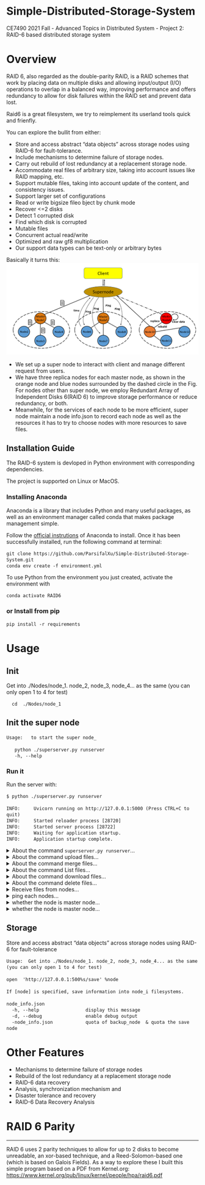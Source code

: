 # Simple-Distributed-Storage-System
 
 CE7490 2021 Fall - Advanced Topics in Distributed System - Project 2: RAID-6 based distributed storage system


# Overview
RAID 6, also regarded as the double-parity RAID, is a RAID schemes that work by placing data on multiple disks and allowing input/output (I/O) operations to overlap in a balanced way, improving performance and offers redundancy to allow for disk failures within the RAID set and prevent data lost. 

Raid6 is a great filesystem, we try to reimplement its userland tools quick and frienfly.


You can explore the bullit from either:
- Store and access abstract “data objects” across storage nodes using RAID-6 for fault-tolerance.
- Include mechanisms to determine failure of storage nodes.
- Carry out rebuild of lost redundancy at a replacement storage node.
- Accommodate real files of arbitrary size, taking into account issues like RAID mapping, etc.
- Support mutable files, taking into account update of the content, and consistency issues.
- Support larger set of configurations
- Read or write bigsize fileo bject by chunk mode
- Recover <=2 disks
- Detect 1 corrupted disk
- Find which disk is corrupted
- Mutable files
- Concurrent actual read/write
- Optimized and raw gf8 multiplication
- Our support data types can be text-only or arbitrary bytes


Basically it turns this:
![sub_list](upload/framework2.png)

* We set up a super node to interact with client and manage different request from users. 
* We have three replica nodes for each master node, as shown in the orange node and blue nodes surrounded by the dashed circle in the Fig. For nodes other than super node, we employ Redundant Array of Independent Disks 6(RAID 6) to improve storage performance or reduce redundancy, or both. 
* Meanwhile, for the services of each node to be more efficient, super node maintain a node info.json to record each node as well as the resources it has to try to choose nodes with more resources to save files.


## Installation Guide
The RAID-6 system is devloped in Python environment with corresponding dependencies.

The project is supported on Linux or MacOS. 

### Installing Anaconda
Anaconda is a library that includes Python and many useful packages, as well as an environment manager called conda that makes package management simple.

Follow the [official instrutions](https://www.anaconda.com/distribution/) of Anaconda to install. Once it has been successfully installed, run the following command at terminal:

```
git clone https://github.com/ParsifalXu/Simple-Distributed-Storage-System.git
conda env create -f environment.yml
```

To use Python from the environment you just created, activate the environment with

```
conda activate RAID6
```

### or Install from pip

```
pip install -r requirements
```


# Usage

## Init 

Get into ./Nodes/node_1. node_2, node_3, node_4... as the same (you can only open 1 to 4 for test)
   
```
  cd  ./Nodes/node_1

```

## Init the super node
```
Usage:   to start the super node_
  
   python ./superserver.py runserver
   -h, --help  
```


### Run it

Run the server with:

<div class="termy">

```console
$ python ./superserver.py runserver

INFO:     Uvicorn running on http://127.0.0.1:5000 (Press CTRL+C to quit)
INFO:     Started reloader process [28720]
INFO:     Started server process [28722]
INFO:     Waiting for application startup.
INFO:     Application startup complete.
```

</div>

<details markdown="1">
<summary>About the command <code>superserver.py runserver</code>...</summary>

The command `python superserver.py` refers to:

* `main`: the file `main.py` (the Python "module").
* `app`: the object created inside of `main.py` with the line `app = Flask()`.
* `--reload`: make the server restart after code changes. Only do this for development. depend on you webserve. [Optional]


</details>



<details markdown="1">
<summary>About the command upload files...</summary>

The command `python superserver.py` refers to:
upload files
* `task_id`: the obtain unique id.
* `chunk`: obatin chunk order `int of Flask`.
    filename = '%s%s' % (task, chunk)  # struct unique chunk
* `filename`: make the server know hot to save it, always a unique chunk
*  "save into ./upload/{filename}  
*  "render index.html"

</details>





<details markdown="1">
<summary>About the command merge files...</summary>

The command `/file/merge` refers to:
read chunk content and write into new file, 
* `filename`: make the server know hot to save it, always a unique chunk
* `task_id`: the obtain unique id.
*  "save into ./upload/{filename}  
*  "render index.html"

</details>






<details markdown="1">
<summary>About the command List files...</summary>

The command `/file/list` refers to:
read chunk.json content and return the filelist, 
* `chunk.json`: should contain file_list
   * `file_list`: the specifical field of chunk.json, contain the filelist of it .
*  "render list.html"

</details>




<details markdown="1">
<summary>About the command download files...</summary>

The command `/file/download/{filename}` refers to:
read http://127.0.0.1:5001/download/{filename} content and render to browser, 
* `filename`: the specifical path to node download it .
*  "render application/octet-stream"

</details>



<details markdown="1">
<summary>About the command delete files...</summary>

The command `/file/delete/{filename}` refers to:
read http://127.0.0.1:5001/delete/{filename} content and render to browser, 
* `filename`: the specifical path to node download it .
*  "render 0 delete sucess and 1 for error occur"

</details>




<details markdown="1">
<summary>Receive files from nodes...</summary>

The command `/file/receive/` refers to:
read http://127.0.0.1:5001/receive/ content and render to browser, 
* `file_content`: the bianry byte encoder from javascript encode it to form-data  .
* `filename`: keep filename into node system as original
*  "render 0 upload sucess and 1 for error occur"

</details>



<details markdown="1">
<summary>ping each nodes...</summary>

The command `/file/receive/` refers to:
read http://127.0.0.1:500{i}/ping/ content and render to browser, 
* `i`: the bianry byte encoder from javascript encode it to form-data  .
* `error_times`: global variables   the times of error happened
*  " change status. 1 represents activate; 0 represents inactivate
  find this i belongs to which master node
  will not influence current service, do alarm
 "
</details>





<details markdown="1">
<summary>whether the node is master node...</summary>
* `master_node`:  field of node_info.json .
*  "render 0 upload sucess and 1 for error occur"

</details>


<details markdown="1">
<summary>whether the node is master node...</summary>
* `master_node`:  field of node_info.json .
*  "render 0 upload sucess and 1 for error occur"

</details>



## Storage

Store and access abstract “data objects” across storage nodes using RAID-6 for fault-tolerance
```
Usage:  Get into ./Nodes/node_1. node_2, node_3, node_4... as the same (you can only open 1 to 4 for test)
    
open  'http://127.0.0.1:500%s/save' %node

If [node] is specified, save information into node_i filesystems.

node_info.json
  -h, --help                 display this message
  -d, --debug                enable debug output
  -node_info.json            quota of backup_node  & quota the save node 

```

# Other Features 

- Mechanisms to determine failure of storage nodes
- Rebuild of the lost redundancy at a replacement storage node
- RAID-6 data recovery
- Analysis, synchronization mechanism and 
- Disaster tolerance and recovery
- RAID-6 Data Recovery Analysis


# RAID 6 Parity
-------------

RAID 6 uses 2 parity techniques to allow for up to 2 disks to become
unreadable, an xor-based technique, and a Reed-Solomon-based one (which is
based on Galois Fields).  As a way to explore these I built this simple
program based on a PDF from Kernel.org:
https://www.kernel.org/pub/linux/kernel/people/hpa/raid6.pdf


